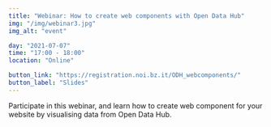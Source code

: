 ```yaml
---
title: "Webinar: How to create web components with Open Data Hub"
img: "/img/webinar3.jpg"
img_alt: "event"

day: "2021-07-07"
time: "17:00 - 18:00"
location: "Online"

button_link: "https://registration.noi.bz.it/ODH_webcomponents/"
button_label: "Slides"
---
```


Participate in this webinar, and learn how to create web component for your website by visualising data from Open Data Hub.